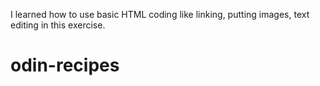 I learned how to use basic HTML coding like linking, putting images, text editing in this exercise.
# odin-recipes
